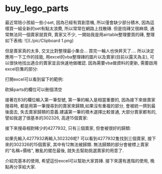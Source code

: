 # buy_lego_parts

最近常陪小孩組一些小set, 因為已經有買創意桶, 所以僅會缺少部分積木, 因為這樣買一組全新的set有點太浪費, 所以常常在網路上找散磚.
但是找磚又很麻煩, 通常無法同一個賣家就買齊, 賣家又不少, 一開始我是用airtable整理要買的磚, 整理如下表格:
![](./pic/Clipboard 1.png) 

但是賣家真的太多, 交叉比對整理最小集合... 買完一輪人也快昇天了....
所以決定應用一下工作的技能, 用excel的vba整理磚的圖片以及賣家(目前以露天為主), 可以很快地找出適合的賣家並且快速地做確認.
因為需要vba做資料的更新, 需要啟用excel巨集的部分:
 
打開excel可以看到留下的範例:
 
砍掉parts的欄位可以刪個清空

接著在B3的欄位輸入第一筆型號, 第一筆的輸入是相當重要的, 因為接下來做賣家搜尋時, 都是用第一筆搜尋到的賣家來歸類,如果沒有重複的部分, 會被統一擠到最後面去, 失去賣家歸類的意義.建議第一筆的積木選擇比較普通, 大部分賣家都有的,  譬如我選了很基本的302326, 高達15個賣家:
 
接下來搜尋相對稀少的4277932, 只有三個賣家, 但會被很好的歸類:

如果先輸入4277932再輸入302326呢?
可以看到4277932隻找到三個賣家, 接下來的302326的15個賣家, 其中有12無法被歸類. 無法歸類的部分會被標上賣家的"名稱+價格", 散亂的擺在最後, 就失去幫助挑選賣家的用意了.
 
介紹完基本的使用, 希望這份excel可以幫助大家買磚.
接下來還有進階的使用, 晚點再分享給大家.
